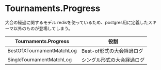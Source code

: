 # Tournaments.Progress
大会の経過に関するモデル
redisを使っているため、postgres用に定義したスキーマ以外のものが登場してしまう。

| Tournaments.Progress | 役割 |
| --- | --- |
| BestOfXTournamentMatchLog | Best-of形式の大会経過ログ |
| SingleTournamentMatchLog | シングル形式の大会経過ログ |

